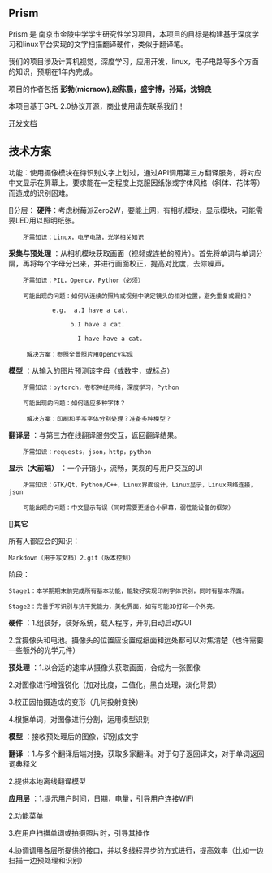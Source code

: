 ## Prism

Prism 是 南京市金陵中学学生研究性学习项目，本项目的目标是构建基于深度学习和linux平台实现的文字扫描翻译硬件，类似于翻译笔。

我们的项目涉及计算机视觉，深度学习，应用开发，linux，电子电路等多个方面的知识，预期在1年内完成。

项目的作者包括 **彭勃(micraow),赵陈晨，盛宇博，孙延，沈锦良**

本项目基于GPL-2.0协议开源，商业使用请先联系我们！

[开发文档](https://gitee.com/micraow/prism/tree/master/docs)

## 技术方案
功能：使用摄像模块在待识别文字上划过，通过API调用第三方翻译服务，将对应中文显示在屏幕上。要求能在一定程度上克服因纸张或字体风格（斜体、花体等）而造成的识别困难。

[]分层：
**硬件**：考虑树莓派Zero2W，要能上网，有相机模块，显示模块，可能需要LED用以照明纸张。

        所需知识：Linux，电子电路，光学相关知识

**采集与预处理** ：从相机模块获取画面（视频或连拍的照片）。首先将单词与单词分隔，再将每个字母分出来，并进行画面校正，提高对比度，去除噪声。

        所需知识：PIL，Opencv，Python（必须）

        可能出现的问题：如何从连续的照片或视频中确定镜头的相对位置，避免重复或漏扫？

                e.g.  a.I have a cat.

                     b.I have a cat.     

                       I have have a cat.

         解决方案：参照全景照片用Opencv实现

**模型** ：从输入的图片预测该字母（或数字，或标点）

        所需知识：pytorch，卷积神经网络，深度学习，Python

        可能出现的问题：如何适应多种字体？

         解决方案：印刷和手写字体分别处理？准备多种模型？

**翻译层** ：与第三方在线翻译服务交互，返回翻译结果。

        所需知识：requests，json，http，python

**显示（大前端）** ：一个开销小，流畅，美观的与用户交互的UI

        所需知识：GTK/Qt，Python/C++，Linux界面设计，Linux显示，Linux网络连接，json

        可能出现的问题：中文显示有误（同时需要更适合小屏幕，弱性能设备的框架）

[]**其它**

所有人都应会的知识：

    Markdown（用于写文档）2.git（版本控制）

阶段：

    Stage1：本学期期末前完成所有基本功能，能较好实现印刷字体识别，同时有基本界面。

    Stage2：完善手写识别与抗干扰能力，美化界面，如有可能3D打印一个外壳。






**硬件** ：1.组装好，装好系统，载入程序，开机自动启动GUI

2.含摄像头和电池。摄像头的位置应设置成纸面和远处都可以对焦清楚（也许需要一些额外的光学元件）


**预处理** ：1.以合适的速率从摄像头获取画面，合成为一张图像

2.对图像进行增强锐化（加对比度，二值化，黑白处理，淡化背景）

3.校正因拍摄造成的变形（几何投射变换）

4.根据单词，对图像进行分割，运用模型识别


**模型** ：接收预处理后的图像，识别成文字


**翻译** ：1.与多个翻译后端对接，获取多家翻译。对于句子返回译文，对于单词返回词典释义

2.提供本地离线翻译模型


**应用层** ：1.提示用户时间，日期，电量，引导用户连接WiFi

2.功能菜单

3.在用户扫描单词或拍摄照片时，引导其操作

4.协调调用各层所提供的接口，并以多线程异步的方式进行，提高效率（比如一边扫描一边预处理和识别）
